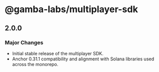 # @gamba-labs/multiplayer-sdk

## 2.0.0

### Major Changes

- Initial stable release of the multiplayer SDK.
- Anchor 0.31.1 compatibility and alignment with Solana libraries used across the monorepo.


